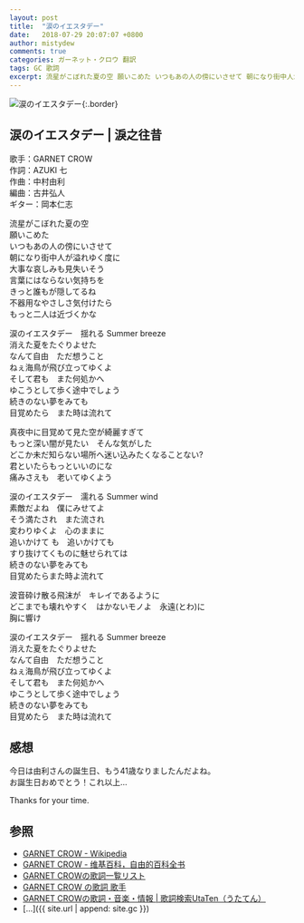 ```yaml
---
layout: post
title:  "涙のイエスタデー"
date:   2018-07-29 20:07:07 +0800
author: mistydew
comments: true
categories: ガーネット・クロウ 翻訳
tags: GC 歌詞
excerpt: 流星がこぼれた夏の空 願いこめた いつもあの人の傍にいさせて 朝になり街中人が溢れゆく度に 大事な哀しみも見失いそう
---
```

![涙のイエスタデー](https://raw.githubusercontent.com/mistydew/gc2/master/cover/single/SG25_涙のイエスタデー.jpg){:.border}

## 涙のイエスタデー | 淚之往昔

歌手：GARNET CROW<br>
作詞：AZUKI 七<br>
作曲：中村由利<br>
編曲：古井弘人<br>
ギター：岡本仁志

流星がこぼれた夏の空<br>
願いこめた<br>
いつもあの人の傍にいさせて<br>
朝になり街中人が溢れゆく度に<br>
大事な哀しみも見失いそう<br>
言葉にはならない気持ちを<br>
きっと誰もが隠してるね<br>
不器用なやさしさ気付けたら<br>
もっと二人は近づくかな

涙のイエスタデー　揺れる Summer breeze<br>
消えた夏をたぐりよせた<br>
なんて自由　ただ想うこと<br>
ねぇ海鳥が飛び立ってゆくよ<br>
そして君も　また何処かへ<br>
ゆこうとして歩く途中でしょう<br>
続きのない夢をみても<br>
目覚めたら　また時は流れて

真夜中に目覚めて見た空が綺麗すぎて<br>
もっと深い闇が見たい　そんな気がした<br>
どこか未だ知らない場所へ迷い込みたくなることない?<br>
君といたらもっといいのにな<br>
痛みさえも　老いてゆくよう

涙のイエスタデー　濡れる Summer wind<br>
素敵だよね　僕にみせてよ<br>
そう満たされ　また流され<br>
変わりゆくよ　心のままに<br>
追いかけて も　追いかけても<br>
すり抜けてくものに魅せられては<br>
続きのない夢をみても<br>
目覚めたらまた時よ流れて

波音砕け散る飛沫が　キレイであるように<br>
どこまでも壊れやすく　はかないモノよ　永遠(とわ)に<br>
胸に響け

涙のイエスタデー　揺れる Summer breeze<br>
消えた夏をたぐりよせた<br>
なんて自由　ただ想うこと<br>
ねぇ海鳥が飛び立ってゆくよ<br>
そして君も　また何処かへ<br>
ゆこうとして歩く途中でしょう<br>
続きのない夢をみても<br>
目覚めたら　また時は流れて

## 感想
今日は由利さんの誕生日、もう41歳なりましたんだよね。<br>
お誕生日おめでとう！これ以上…

Thanks for your time.

## 参照
* [GARNET CROW - Wikipedia](https://ja.wikipedia.org/wiki/GARNET_CROW)
* [GARNET CROW - 维基百科，自由的百科全书](https://zh.wikipedia.org/wiki/GARNET_CROW)
* [GARNET CROWの歌詞一覧リスト](https://www.uta-net.com/artist/344)
* [GARNET CROW の歌詞 歌手](http://www.kasi-time.com/subcat-uta-167-1.html)
* [GARNET CROWの歌詞・音楽・情報 \| 歌詞検索UtaTen（うたてん）](https://utaten.com/artist/GARNET+CROW)
* [...]({{ site.url | append: site.gc }})
